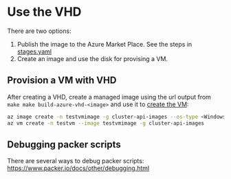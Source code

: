 # Use the VHD

There are two options:

1. Publish the image to the Azure Market Place.  See the steps in [stages.yaml](./.pipelines/stages.yaml)
2. Create an image and use the disk for provising a VM.

## Provision a VM with VHD

After creating a VHD, create a managed image using the url output from `make make build-azure-vhd-<image>` and use it to [create the VM](https://docs.microsoft.com/en-us/azure/virtual-machines/windows/build-image-with-packer#create-a-vm-from-the-packer-image): 

```bash
az image create -n testvmimage -g cluster-api-images --os-type <Windows/Linux> --source <storage url for vhd file>
az vm create -n testvm --image testvmimage -g cluster-api-images
```

## Debugging packer scripts
There are several ways to debug packer scripts: https://www.packer.io/docs/other/debugging.html
